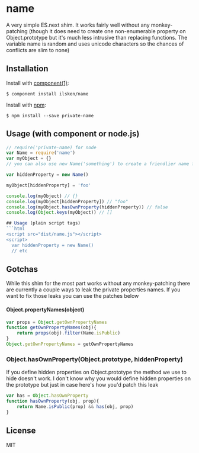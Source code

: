 # name

  A very simple ES.next shim. It works fairly well without any monkey-patching (though it does need to create one non-enumerable property on Object.prototype but it's much less intrusive than replacing functions. The variable name is random and uses unicode characters so the chances of conflicts are slim to none)

## Installation

  Install with [component(1)](http://component.io):
  
    $ component install ilsken/name
    
  Install with [npm](https://npmjs.org/):
  
    $ npm install --save private-name

## Usage (with component or node.js)
```javascript
// require('private-name) for node
var Name = require('name')
var myObject = {}
// you can also use new Name('something') to create a friendlier name for debugging tools which can see hidden properties

var hiddenProperty = new Name()

myObject[hiddenProperty] = 'foo'

console.log(myObject) // {}
console.log(myObject[hiddenProperty]) // "foo"
console.log(myObject.hasOwnProperty(hiddenProperty)) // false
console.log(Object.keys(myObject)) // []

## Usage (plain script tags)
```html
<script src="dist/name.js"></script>
<script>
  var hiddenProperty = new Name()
  // etc
```

## Gotchas

While this shim for the most part works without any monkey-patching there are currently a couple ways to leak the private properties names. If you want to fix those leaks you can use the patches below

#### Object.propertyNames(object) 
```javascript
var props = Object.getOwnPropertyNames
function getOwnPropertyNames(obj){
	return props(obj).filter(Name.isPublic)
}
Object.getOwnPropertyNames = getOwnPropertyNames
```

### Object.hasOwnProperty(Object.prototype, hiddenProperty)
If you define hidden properties on Object.prototype the method we use to hide doesn't work. I don't know why you would define hidden properties on the prototype but just in case here's how you'd patch this leak

```javascript
var has = Object.hasOwnProperty
function hasOwnProperty(obj, prop){
	return Name.isPublic(prop) && has(obj, prop)
}
```



## License

  MIT
